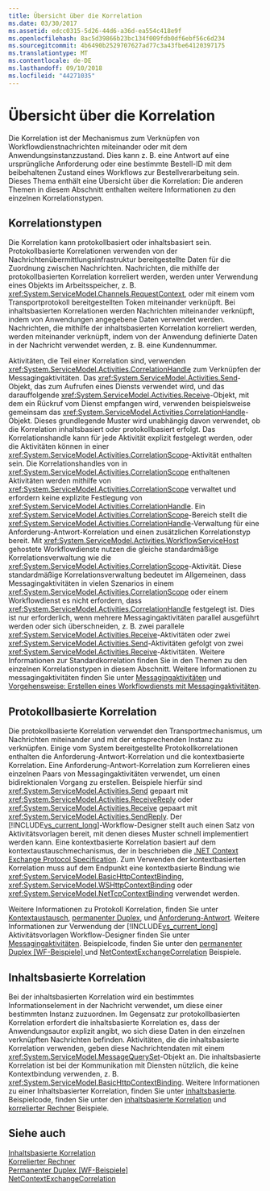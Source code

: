 ```yaml
---
title: Übersicht über die Korrelation
ms.date: 03/30/2017
ms.assetid: edcc0315-5d26-44d6-a36d-ea554c418e9f
ms.openlocfilehash: 8ac5d39866b23bc134f009fdb0df6ebf56c6d234
ms.sourcegitcommit: 4b6490b2529707627ad77c3a43fbe64120397175
ms.translationtype: MT
ms.contentlocale: de-DE
ms.lasthandoff: 09/10/2018
ms.locfileid: "44271035"
---
```

# <a name="correlation-overview"></a>Übersicht über die Korrelation
Die Korrelation ist der Mechanismus zum Verknüpfen von Workflowdienstnachrichten miteinander oder mit dem Anwendungsinstanzzustand. Dies kann z. B. eine Antwort auf eine ursprüngliche Anforderung oder eine bestimmte Bestell-ID mit dem beibehaltenen Zustand eines Workflows zur Bestellverarbeitung sein. Dieses Thema enthält eine Übersicht über die Korrelation: Die anderen Themen in diesem Abschnitt enthalten weitere Informationen zu den einzelnen Korrelationstypen.  
  
## <a name="types-of-correlation"></a>Korrelationstypen  
 Die Korrelation kann protokollbasiert oder inhaltsbasiert sein. Protokollbasierte Korrelationen verwenden von der Nachrichtenübermittlungsinfrastruktur bereitgestellte Daten für die Zuordnung zwischen Nachrichten. Nachrichten, die mithilfe der protokollbasierten Korrelation korreliert werden, werden unter Verwendung eines Objekts im Arbeitsspeicher, z. B. <xref:System.ServiceModel.Channels.RequestContext>, oder mit einem vom Transportprotokoll bereitgestellten Token miteinander verknüpft. Bei inhaltsbasierten Korrelationen werden Nachrichten miteinander verknüpft, indem von Anwendungen angegebene Daten verwendet werden. Nachrichten, die mithilfe der inhaltsbasierten Korrelation korreliert werden, werden miteinander verknüpft, indem von der Anwendung definierte Daten in der Nachricht verwendet werden, z. B. eine Kundennummer.  
  
 Aktivitäten, die Teil einer Korrelation sind, verwenden <xref:System.ServiceModel.Activities.CorrelationHandle> zum Verknüpfen der Messagingaktivitäten. Das <xref:System.ServiceModel.Activities.Send>-Objekt, das zum Aufrufen eines Diensts verwendet wird, und das darauffolgende <xref:System.ServiceModel.Activities.Receive>-Objekt, mit dem ein Rückruf vom Dienst empfangen wird, verwenden beispielsweise gemeinsam das <xref:System.ServiceModel.Activities.CorrelationHandle>-Objekt. Dieses grundlegende Muster wird unabhängig davon verwendet, ob die Korrelation inhaltsbasiert oder protokollbasiert erfolgt. Das Korrelationshandle kann für jede Aktivität explizit festgelegt werden, oder die Aktivitäten können in einer <xref:System.ServiceModel.Activities.CorrelationScope>-Aktivität enthalten sein. Die Korrelationshandles von in <xref:System.ServiceModel.Activities.CorrelationScope> enthaltenen Aktivitäten werden mithilfe von <xref:System.ServiceModel.Activities.CorrelationScope> verwaltet und erfordern keine explizite Festlegung von <xref:System.ServiceModel.Activities.CorrelationHandle>. Ein <xref:System.ServiceModel.Activities.CorrelationScope>-Bereich stellt die <xref:System.ServiceModel.Activities.CorrelationHandle>-Verwaltung für eine Anforderung-Antwort-Korrelation und einen zusätzlichen Korrelationstyp bereit. Mit <xref:System.ServiceModel.Activities.WorkflowServiceHost> gehostete Workflowdienste nutzen die gleiche standardmäßige Korrelationsverwaltung wie die <xref:System.ServiceModel.Activities.CorrelationScope>-Aktivität. Diese standardmäßige Korrelationsverwaltung bedeutet im Allgemeinen, dass Messagingaktivitäten in vielen Szenarios in einem <xref:System.ServiceModel.Activities.CorrelationScope> oder einem Workflowdienst es nicht erfordern, dass <xref:System.ServiceModel.Activities.CorrelationHandle> festgelegt ist. Dies ist nur erforderlich, wenn mehrere Messagingaktivitäten parallel ausgeführt werden oder sich überschneiden, z. B. zwei parallele <xref:System.ServiceModel.Activities.Receive>-Aktivitäten oder zwei <xref:System.ServiceModel.Activities.Send>-Aktivitäten gefolgt von zwei <xref:System.ServiceModel.Activities.Receive>-Aktivitäten. Weitere Informationen zur Standardkorrelation finden Sie in den Themen zu den einzelnen Korrelationstypen in diesem Abschnitt. Weitere Informationen zu messagingaktivitäten finden Sie unter [Messagingaktivitäten](../../../../docs/framework/wcf/feature-details/messaging-activities.md) und [Vorgehensweise: Erstellen eines Workflowdiensts mit Messagingaktivitäten](../../../../docs/framework/wcf/feature-details/how-to-create-a-workflow-service-with-messaging-activities.md).  
  
## <a name="protocol-based-correlation"></a>Protokollbasierte Korrelation  
 Die protokollbasierte Korrelation verwendet den Transportmechanismus, um Nachrichten miteinander und mit der entsprechenden Instanz zu verknüpfen. Einige vom System bereitgestellte Protokollkorrelationen enthalten die Anforderung-Antwort-Korrelation und die kontextbasierte Korrelation. Eine Anforderung-Antwort-Korrelation zum Korrelieren eines einzelnen Paars von Messagingaktivitäten verwendet, um einen bidirektionalen Vorgang zu erstellen. Beispiele hierfür sind <xref:System.ServiceModel.Activities.Send> gepaart mit <xref:System.ServiceModel.Activities.ReceiveReply> oder <xref:System.ServiceModel.Activities.Receive> gepaart mit <xref:System.ServiceModel.Activities.SendReply>. Der [!INCLUDE[vs_current_long](../../../../includes/vs-current-long-md.md)]-Workflow-Designer stellt auch einen Satz von Aktivitätsvorlagen bereit, mit denen dieses Muster schnell implementiert werden kann. Eine kontextbasierte Korrelation basiert auf dem kontextaustauschmechanismus, der in beschrieben die [.NET Context Exchange Protocol Specification](https://go.microsoft.com/fwlink/?LinkID=166059). Zum Verwenden der kontextbasierten Korrelation muss auf dem Endpunkt eine kontextbasierte Bindung wie <xref:System.ServiceModel.BasicHttpContextBinding>, <xref:System.ServiceModel.WSHttpContextBinding> oder <xref:System.ServiceModel.NetTcpContextBinding> verwendet werden.  
  
 Weitere Informationen zu Protokoll Korrelation, finden Sie unter [Kontextaustausch](../../../../docs/framework/wcf/feature-details/context-exchange-correlation.md), [permanenter Duplex](../../../../docs/framework/wcf/feature-details/durable-duplex-correlation.md), und [Anforderung-Antwort](../../../../docs/framework/wcf/feature-details/request-reply-correlation.md). Weitere Informationen zur Verwendung der [!INCLUDE[vs_current_long](../../../../includes/vs-current-long-md.md)] Aktivitätsvorlagen Workflow-Designer finden Sie unter [Messagingaktivitäten](../../../../docs/framework/wcf/feature-details/messaging-activities.md). Beispielcode, finden Sie unter den [permanenter Duplex &#91;WF-Beispiele&#93; ](../../../../docs/framework/windows-workflow-foundation/samples/durable-duplex.md) und [NetContextExchangeCorrelation](https://msdn.microsoft.com/library/93c74a1a-b9e2-46c6-95c0-c9b0e9472caf) Beispiele.  
  
## <a name="content-based-correlation"></a>Inhaltsbasierte Korrelation  
 Bei der inhaltsbasierten Korrelation wird ein bestimmtes Informationselement in der Nachricht verwendet, um diese einer bestimmten Instanz zuzuordnen. Im Gegensatz zur protokollbasierten Korrelation erfordert die inhaltsbasierte Korrelation es, dass der Anwendungsautor explizit angibt, wo sich diese Daten in den einzelnen verknüpften Nachrichten befinden. Aktivitäten, die die inhaltsbasierte Korrelation verwenden, geben diese Nachrichtendaten mit einem <xref:System.ServiceModel.MessageQuerySet>-Objekt an. Die inhaltsbasierte Korrelation ist bei der Kommunikation mit Diensten nützlich, die keine Kontextbindung verwenden, z. B. <xref:System.ServiceModel.BasicHttpContextBinding>. Weitere Informationen zu einer Inhaltsbasierter Korrelation, finden Sie unter [inhaltsbasierte](../../../../docs/framework/wcf/feature-details/content-based-correlation.md). Beispielcode, finden Sie unter den [inhaltsbasierte Korrelation](../../../../docs/framework/windows-workflow-foundation/samples/content-based-correlation.md) und [korrelierter Rechner](../../../../docs/framework/windows-workflow-foundation/samples/correlated-calculator.md) Beispiele.  
  
## <a name="see-also"></a>Siehe auch  
 [Inhaltsbasierte Korrelation](../../../../docs/framework/windows-workflow-foundation/samples/content-based-correlation.md)  
 [Korrelierter Rechner](../../../../docs/framework/windows-workflow-foundation/samples/correlated-calculator.md)  
 [Permanenter Duplex &#91;WF-Beispiele&#93;](../../../../docs/framework/windows-workflow-foundation/samples/durable-duplex.md)  
 [NetContextExchangeCorrelation](https://msdn.microsoft.com/library/93c74a1a-b9e2-46c6-95c0-c9b0e9472caf)
